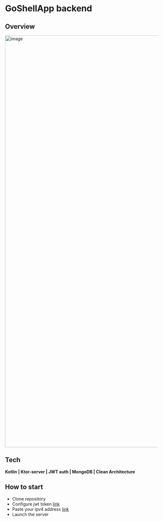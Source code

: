 # GoShellApp backend

## Overview
<img width="1353" alt="image" src="https://github.com/larkes-cyber/GoShellBackend/assets/79082708/a4e0527b-3ab1-4e07-838b-462ef5d8616f">


## Tech
**Kotlin | Ktor-server | JWT auth | MongoDB | Clean Architecture**

## How to start

 - Clone repository
 - Configure jwt token [link](https://github.com/larkes-cyber/GoShellBackend/blob/main/src/main/kotlin/com/example/security/token/TokenConfigFactory.kt)
 - Paste your ipv4 address [link](https://github.com/larkes-cyber/GoShellBackend/blob/main/src/main/kotlin/com/example/utils/Constants.kt)
 - Launch the server
